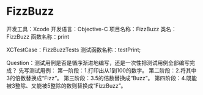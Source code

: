 # FizzBuzz

开发工具：Xcode
开发语言：Objective-C
项目名称：FizzBuzz
类名：FizzBuzz
函数名称：print

XCTestCase：FizzBuzzTests
测试函数名称：testPrint;

Question：测试用例是否是循序渐进地编写，还是一次性把测试用例全部编写完成？
先写测试用例：
第一阶段：1.打印出从1到100的数字。
第二阶段：2.将其中3的倍数替换成“Fizz”。
第三阶段：3.5的倍数替换成“Buzz”。
第四阶段：4.既能被3整除、又能被5整除的数则替换成“FizzBuzz”。

